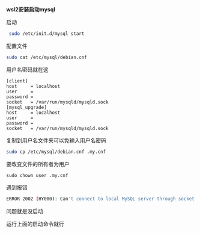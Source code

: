 **wsl2安装启动mysql**

启动

```bash
 sudo /etc/init.d/mysql start
```

配置文件

```bash
sudo cat /etc/mysql/debian.cnf
```

用户名密码就在这

```mysql
[client]
host     = localhost
user     = 
password = 
socket   = /var/run/mysqld/mysqld.sock
[mysql_upgrade]
host     = localhost
user     = 
password = 
socket   = /var/run/mysqld/mysqld.sock
```

复制到用户名文件夹可以免输入用户名密码

```bash
sudo cp /etc/mysql/debian.cnf .my.cnf
```

要改变文件的所有者为用户

```ba
sudo chown user .my.cnf
```





遇到报错

```bash
ERROR 2002 (HY000): Can't connect to local MySQL server through socket '/var/run/mysqld/mysqld.sock' (2)
```

问题就是没启动

运行上面的启动命令就行
